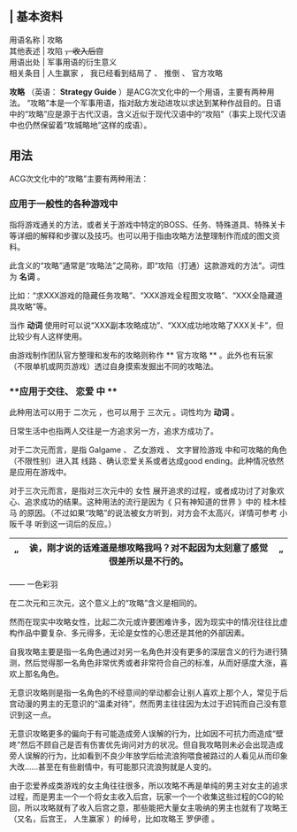 |  **基本资料**  
---  
用语名称  |  攻略   
其他表述  |  攻陷 ~~，收入后宫~~  
用语出处  |  军事用语的衍生意义   
相关条目  |  人生赢家  ，  我已经看到结局了  、  推倒  、  官方攻略   
  
**攻略** （英语：  **Strategy Guide** ）是ACG次文化中的一个用语，主要有两种用法。
“攻略”本是一个军事用语，指对敌方发动进攻以求达到某种作战目的。日语中的“攻略”应是源于古代汉语，含义近似于现代汉语中的“攻陷”（事实上现代汉语中也仍然保留着“攻城略地”这样的成语）。

##  用法

ACG次文化中的“攻略”主要有两种用法：

###  **应用于一般性的各种游戏中**

指将游戏通关的方法，或者关于游戏中特定的BOSS、任务、特殊道具、特殊关卡等详细的解释和步骤以及技巧。也可以用于指由攻略方法整理制作而成的图文资料。

此含义的“攻略”通常是“攻略法”之简称，即“攻陷（打通）这款游戏的方法”。词性为 **名词** 。

比如：“求XXX游戏的隐藏任务攻略”、“XXX游戏全程图文攻略”、“XXX全隐藏道具攻略”等。

当作 **动词** 使用时可以说“XXX副本攻略成功”、“XXX成功地攻略了XXX关卡”，但比较少有人这样使用。

由游戏制作团队官方整理和发布的攻略则称作 ** 官方攻略  ** 。此外也有玩家（不限单机或网页游戏）透过自身摸索发掘出不同的攻略法。

###  **应用于交往、 恋爱  中 **

此种用法可以用于  二次元  ，也可以用于  三次元  。词性均为 **动词** 。

日常生活中也指两人交往是一方追求另一方，追求方成功了。

对于二次元而言，是指  Galgame  、  乙女游戏  、  文字冒险游戏  中和可攻略的角色（不限性别）进入其  线路
、确认恋爱关系或者达成good ending。此种情况依然是应用在游戏中。

对于三次元而言，是指对三次元中的  女性  展开追求的过程，或者成功讨了对象欢心、追求成功的结果。这种用法的流行是因为《  只有神知道的世界  》中的
桂木桂马  的原因。（不过如果“攻略”的说法被女方听到，对方会不太高兴，详情可参考  小阪千寻  听到这一词后的反应。）

|  “  |  诶，刚才说的话难道是想攻略我吗？对不起因为太刻意了感觉很差所以是不行的。  |  ”   
---|---|---  
——  一色彩羽  
  
在二次元和三次元，这个意义上的“攻略”含义是相同的。

然而在现实中攻略女性，比起二次元或许要困难许多，因为现实中的情况往往比虚构作品中要复杂、多元得多，无论是女性的心思还是其他的外部因素。

自我攻略主要是指一名角色通过对另一名角色并没有更多的深层含义的行为进行猜测，然后觉得那一名角色非常优秀或者非常符合自己的标准，从而好感度大涨，喜欢上那名角色。

无意识攻略则是指一名角色的不经意间的举动都会让别人喜欢上那个人，常见于后宫动漫的男主的无意识的“温柔对待”，然而男主往往因为太过于迟钝而自己没有意识到这一点。

无意识攻略更多的偏向于有可能造成旁人误解的行为，比如因不可抗力而造成“壁咚”然后不顾自己是否有伤害优先询问对方的状况。但自我攻略则未必会出现造成旁人误解的行为，比如看到不良少年放学后给流浪狗喂食被路过的人看见从而印象大改……甚至在有些剧情中，有可能那只流浪狗就是人变的。

由于恋爱养成类游戏的女主角往往很多，所以攻略不再是单纯的男主对女主的追求过程，而是男主一个一个将女主收入后宫，玩家一个一个收集这些过程的CG的轮回，所以攻略就有了收入后宫之意，那些能把大量女主吸纳的男主也就有了攻略王（又名，后宫王，
人生赢家  ）的绰号，比如攻略王  罗伊德  。

